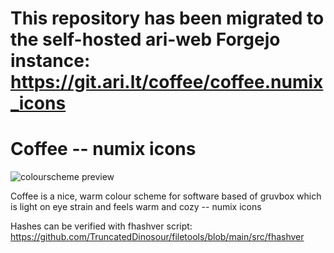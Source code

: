 # This repository has been migrated to the self-hosted ari-web Forgejo instance: <https://git.ari.lt/coffee/coffee.numix_icons>
# Coffee -- numix icons

![colourscheme preview](https://files.ari-web.xyz/files/github.com.coffee.numix_icons.jpg)

Coffee is a nice, warm colour scheme for software based of gruvbox which is light on eye strain and feels warm and cozy -- numix icons

Hashes can be verified with fhashver script: https://github.com/TruncatedDinosour/filetools/blob/main/src/fhashver

